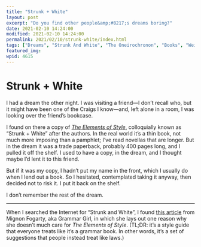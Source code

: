 ```yaml
---
title: "Strunk + White"
layout: post
excerpt: "Do you find other people&amp;#8217;s dreams boring?"
date: 2021-02-10 14:24:00
modified: 2021-02-10 14:24:00
permalink: 2021/02/10/strunk-white/index.html
tags: ["Dreams", "Strunk And White", "The Oneirochronon", "Books", "Weird", "Writing"]
featured_img: 
wpid: 4615
---
```


# Strunk + White

I had a dream the other night. I was visiting a friend—I don’t recall who, but it might have been one of the Craigs I know—and, left alone in a room, I was looking over the friend’s bookcase.

I found on there a copy of *[The Elements of Style](https://en.wikipedia.org/wiki/The_Elements_of_Style)*, colloquially known as “Strunk + White” after the authors. In the real world it’s a thin book, not much more imposing than a pamphlet; I’ve read novellas that are longer. But in the dream it was a trade paperback, probably 400 pages long, and I pulled it off the shelf. I used to have a copy, in the dream, and I thought maybe I’d lent it to this friend.

But if it was my copy, I hadn’t put my name in the front, which I usually do when I lend out a book. So I hesitated, contemplated taking it anyway, then decided not to risk it. I put it back on the shelf.

I don’t remember the rest of the dream.

- - - - - -

When I searched the Internet for “Strunk and White”, I found [this article](https://www.quickanddirtytips.com/education/grammar/strunk-and-white) from Mignon Fogarty, aka Grammar Girl, in which she lays out one reason why she doesn’t much care for *The Elements of Style*. (TL;DR: it’s a style guide that everyone treats like it’s a grammar book. In other words, it’s a set of suggestions that people instead treat like laws.)